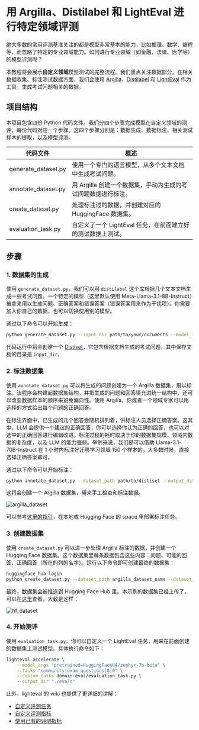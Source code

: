 # 用 Argilla、Distilabel 和 LightEval 进行特定领域评测

绝大多数的常用评测基准关注的都是模型非常基本的能力，比如推理、数学、编程等，而忽略了特定的专业领域能力。如何进行专业领域（如金融、法律、医学等）的模型评测呢？

本教程将会展示**自定义领域**模型测试的完整流程。我们重点关注数据部分。在相关数据收集、标注测试数据方面，我们会使用 [Argilla](https://github.com/argilla-io/argilla)、[Distilabel](https://github.com/argilla-io/distilabel) 和 [LightEval](https://github.com/huggingface/lighteval) 作为工具，生成考试问题相关的数据。


## 项目结构

本项目包含四份 Python 代码文件。我们分四个步骤完成模型在自定义领域的测评，每份代码对应一个步骤。这四个步骤分别是：数据生成、数据标注、相关测试样本的提取，以及模型评测。

| 代码文件 | 概述 |
|-------------|-------------|
| generate_dataset.py | 使用一个专门的语言模型，从多个文本文档中生成考试问题。 |
| annotate_dataset.py | 用 Argilla 创建一个数据集，手动为生成的考试问题数据进行标注。 |
| create_dataset.py | 处理标注过的数据，并创建对应的 HuggingFace 数据集。 |
| evaluation_task.py | 自定义了一个 LightEval 任务，在前面建立好的测试数据上测试。 |

## 步骤

### 1. 数据集的生成

使用 `generate_dataset.py`，我们可以用 `distilabel` 这个库根据几个文本文档生成一些考试问题。一个特定的模型（这里默认使用 Meta-Llama-3.1-8B-Instruct）被拿来用以生成问题、正确答案和错误答案（错误答案用来作为干扰项）。你需要加入你自己的数据，也可以切换使用别的模型。

通过以下命令可以开始生成：

```sh
python generate_dataset.py --input_dir path/to/your/documents --model_id your_model_id --output_path output_directory
```

代码运行中将会创建一个 [Distiset](https://distilabel.argilla.io/dev/sections/how_to_guides/advanced/distiset/)，它包含根据文档生成的考试问题，其中保存文档的目录是 `input_dir`。

### 2. 标注数据集

使用 `annotate_dataset.py` 可以将生成的问题创建为一个 Argilla 数据集，用以标注。该程序会构建起数据集结构，并把生成的问题和回答填充进统一结构中，还可以改变数据样本的顺序来避免偏向性。使用 Argilla，你或者一个领域专家可以用选择的方式给出每个问题的正确回答。

在标注界面中，已生成的几个回答会随机排列着，供标注人员选择正确答案。这其中，LLM 会提供一个建议的正确回答，你可以选择你认为正确的回答，也可以对选中的正确回答进行编辑改进。标注过程的耗时取决于你的数据集规模、领域内数据的复杂度，以及 LLM 的能力强弱。举例来说，我们是可以借助 Llama-3.1-70B-Instruct 在 1 小时内标注好迁移学习领域 150 个样本的，大多数时候，直接选择正确答案即可。

通过以下命令可以开始标注：


```sh
python annotate_dataset.py --dataset_path path/to/distiset --output_dataset_name argilla_dataset_name
```

这将会创建一个 Argilla 数据集，用来手工检查和标注数据。

![argilla_dataset](./images/domain_eval_argilla_view.png)

可以参考[这里的指引](https://docs.argilla.io/latest/getting_started/quickstart/)，在本地或 Hugging Face 的 space 里部署标注任务。

### 3. 创建数据集

使用 `create_dataset.py` 可以进一步处理 Argilla 标注的数据，并创建一个 Hugging Face 数据集。这个数据集里每条数据包含这些内容：问题、可能的回答、正确回答（所在的列的名字）。运行以下命令即可创建最终的数据集：

```sh
huggingface_hub login
python create_dataset.py --dataset_path argilla_dataset_name --dataset_repo_id your_hf_repo_id
```

最终，数据集会被推送到 Hugging Face Hub 里。本示例的数据集已经上传了，可以在[这里](https://huggingface.co/datasets/burtenshaw/exam_questions/viewer/default/train)查看，大致是这样：

![hf_dataset](./images/domain_eval_dataset_viewer.png)

### 4. 开始测评

使用 `evaluation_task.py`，你可以自定义一个 LightEval 任务，用来在前面创建的数据集上测试模型。具体执行命令如下：

```sh
lighteval accelerate \
    --model_args "pretrained=HuggingFaceH4/zephyr-7b-beta" \
    --tasks "community|exam_questions|0|0" \
    --custom_tasks domain-eval/evaluation_task.py \
    --output_dir "./evals"
```

此外，lighteval 的 wiki 也提供了更详细的讲解：

- [自定义评测任务](https://github.com/huggingface/lighteval/wiki/Adding-a-Custom-Task)
- [自定义评测指标](https://github.com/huggingface/lighteval/wiki/Adding-a-New-Metric)
- [使用已有的评测指标](https://github.com/huggingface/lighteval/wiki/Metric-List)
